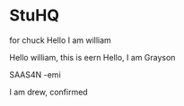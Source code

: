 # StuHQ
for chuck
Hello I am william

Hello william, this is eern
Hello, I am Grayson

SAAS4N -emi

I am drew, confirmed
